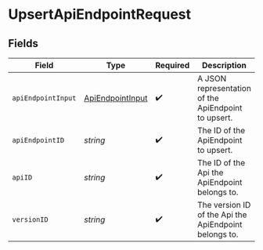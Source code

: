 # UpsertApiEndpointRequest


## Fields

| Field                                                       | Type                                                        | Required                                                    | Description                                                 |
| ----------------------------------------------------------- | ----------------------------------------------------------- | ----------------------------------------------------------- | ----------------------------------------------------------- |
| `apiEndpointInput`                                          | [ApiEndpointInput](../../models/shared/ApiEndpointInput.md) | :heavy_check_mark:                                          | A JSON representation of the ApiEndpoint to upsert.         |
| `apiEndpointID`                                             | *string*                                                    | :heavy_check_mark:                                          | The ID of the ApiEndpoint to upsert.                        |
| `apiID`                                                     | *string*                                                    | :heavy_check_mark:                                          | The ID of the Api the ApiEndpoint belongs to.               |
| `versionID`                                                 | *string*                                                    | :heavy_check_mark:                                          | The version ID of the Api the ApiEndpoint belongs to.       |